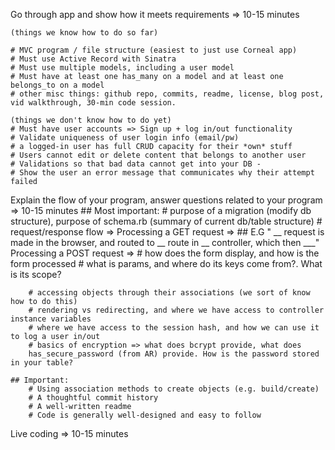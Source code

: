 
Go through app and show how it meets requirements => 10-15 minutes

    (things we know how to do so far)

    # MVC program / file structure (easiest to just use Corneal app)
    # Must use Active Record with Sinatra
    # Must use multiple models, including a user model
    # Must have at least one has_many on a model and at least one belongs_to on a model
    # other misc things: github repo, commits, readme, license, blog post, vid walkthrough, 30-min code session. 

    (things we don't know how to do yet)
    # Must have user accounts => Sign up + log in/out functionality
    # Validate uniqueness of user login info (email/pw)
    # a logged-in user has full CRUD capacity for their *own* stuff
    # Users cannot edit or delete content that belongs to another user
    # Validations so that bad data cannot get into your DB - 
    # Show the user an error message that communicates why their attempt failed

Explain the flow of your program, answer questions related to your program => 10-15 minutes
    ## Most important: 
        # purpose of a migration (modify db structure), purpose of schema.rb (summary of current db/table structure)
        # request/response flow =>
            Processing a GET request =>
                ## E.G " __ request is made in the browser, and routed to __ route in __ controller, which then ___"
            Processing a POST request => 
                # how does the form display, and how is the form processed
                # what is params, and where do its keys come from?. What is its scope?

        # accessing objects through their associations (we sort of know how to do this)
        # rendering vs redirecting, and where we have access to controller instance variables
        # where we have access to the session hash, and how we can use it to log a user in/out
        # basics of encryption => what does bcrypt provide, what does 
        has_secure_password (from AR) provide. How is the password stored in your table?

    ## Important:
        # Using association methods to create objects (e.g. build/create)
        # A thoughtful commit history
        # A well-written readme
        # Code is generally well-designed and easy to follow
Live coding => 10-15 minutes
